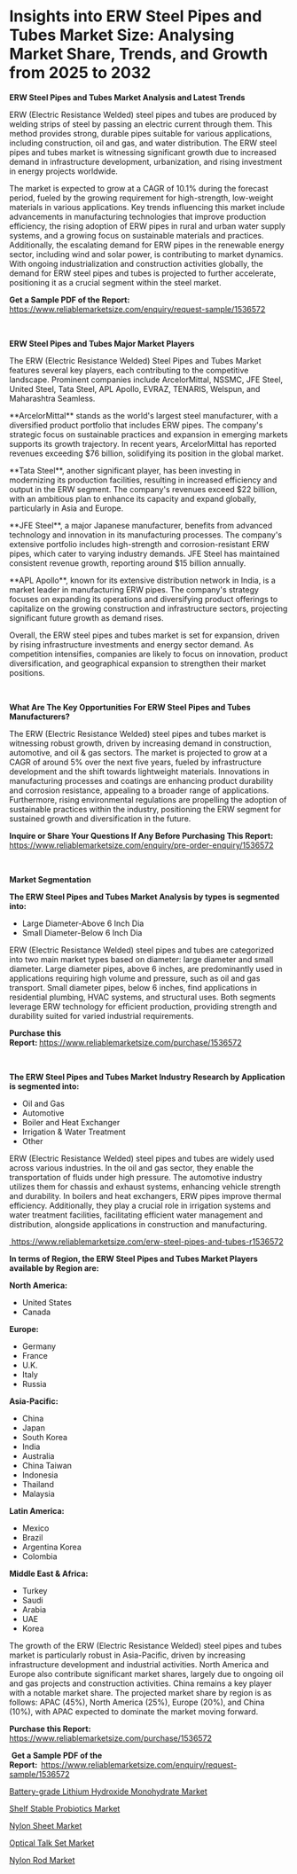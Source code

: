 <p><h1>Insights into ERW Steel Pipes and Tubes Market Size: Analysing Market Share, Trends, and Growth from 2025 to 2032</h1></p><p><strong>ERW Steel Pipes and Tubes Market Analysis and Latest Trends</strong></p>
<p><p>ERW (Electric Resistance Welded) steel pipes and tubes are produced by welding strips of steel by passing an electric current through them. This method provides strong, durable pipes suitable for various applications, including construction, oil and gas, and water distribution. The ERW steel pipes and tubes market is witnessing significant growth due to increased demand in infrastructure development, urbanization, and rising investment in energy projects worldwide.</p><p>The market is expected to grow at a CAGR of 10.1% during the forecast period, fueled by the growing requirement for high-strength, low-weight materials in various applications. Key trends influencing this market include advancements in manufacturing technologies that improve production efficiency, the rising adoption of ERW pipes in rural and urban water supply systems, and a growing focus on sustainable materials and practices. Additionally, the escalating demand for ERW pipes in the renewable energy sector, including wind and solar power, is contributing to market dynamics. With ongoing industrialization and construction activities globally, the demand for ERW steel pipes and tubes is projected to further accelerate, positioning it as a crucial segment within the steel market.</p></p>
<p><strong>Get a Sample PDF of the Report:&nbsp;</strong> <a href="https://www.reliablemarketsize.com/enquiry/request-sample/1536572?utm_campaign=2268&utm_medium=2&utm_source=Github&utm_content=ia&utm_term=30012025&utm_id=erw-steel-pipes-and-tubes">https://www.reliablemarketsize.com/enquiry/request-sample/1536572</a></p>
<p>&nbsp;</p>
<p><strong>ERW Steel Pipes and Tubes Major Market Players</strong></p>
<p><p>The ERW (Electric Resistance Welded) Steel Pipes and Tubes Market features several key players, each contributing to the competitive landscape. Prominent companies include ArcelorMittal, NSSMC, JFE Steel, United Steel, Tata Steel, APL Apollo, EVRAZ, TENARIS, Welspun, and Maharashtra Seamless. </p><p>**ArcelorMittal** stands as the world's largest steel manufacturer, with a diversified product portfolio that includes ERW pipes. The company's strategic focus on sustainable practices and expansion in emerging markets supports its growth trajectory. In recent years, ArcelorMittal has reported revenues exceeding $76 billion, solidifying its position in the global market.</p><p>**Tata Steel**, another significant player, has been investing in modernizing its production facilities, resulting in increased efficiency and output in the ERW segment. The company's revenues exceed $22 billion, with an ambitious plan to enhance its capacity and expand globally, particularly in Asia and Europe.</p><p>**JFE Steel**, a major Japanese manufacturer, benefits from advanced technology and innovation in its manufacturing processes. The company's extensive portfolio includes high-strength and corrosion-resistant ERW pipes, which cater to varying industry demands. JFE Steel has maintained consistent revenue growth, reporting around $15 billion annually.</p><p>**APL Apollo**, known for its extensive distribution network in India, is a market leader in manufacturing ERW pipes. The company's strategy focuses on expanding its operations and diversifying product offerings to capitalize on the growing construction and infrastructure sectors, projecting significant future growth as demand rises.</p><p>Overall, the ERW steel pipes and tubes market is set for expansion, driven by rising infrastructure investments and energy sector demand. As competition intensifies, companies are likely to focus on innovation, product diversification, and geographical expansion to strengthen their market positions.</p></p>
<p>&nbsp;</p>
<p><strong>What Are The Key Opportunities For ERW Steel Pipes and Tubes Manufacturers?</strong></p>
<p><p>The ERW (Electric Resistance Welded) steel pipes and tubes market is witnessing robust growth, driven by increasing demand in construction, automotive, and oil & gas sectors. The market is projected to grow at a CAGR of around 5% over the next five years, fueled by infrastructure development and the shift towards lightweight materials. Innovations in manufacturing processes and coatings are enhancing product durability and corrosion resistance, appealing to a broader range of applications. Furthermore, rising environmental regulations are propelling the adoption of sustainable practices within the industry, positioning the ERW segment for sustained growth and diversification in the future.</p></p>
<p><strong>Inquire or Share Your Questions If Any Before Purchasing This Report:</strong> <a href="https://www.reliablemarketsize.com/enquiry/pre-order-enquiry/1536572?utm_campaign=2268&utm_medium=2&utm_source=Github&utm_content=ia&utm_term=30012025&utm_id=erw-steel-pipes-and-tubes">https://www.reliablemarketsize.com/enquiry/pre-order-enquiry/1536572</a></p>
<p>&nbsp;</p>
<p><strong>Market Segmentation</strong></p>
<p><strong>The ERW Steel Pipes and Tubes Market Analysis by types is segmented into:</strong></p>
<p><ul><li>Large Diameter-Above 6 Inch Dia</li><li>Small Diameter-Below 6 Inch Dia</li></ul></p>
<p><p>ERW (Electric Resistance Welded) steel pipes and tubes are categorized into two main market types based on diameter: large diameter and small diameter. Large diameter pipes, above 6 inches, are predominantly used in applications requiring high volume and pressure, such as oil and gas transport. Small diameter pipes, below 6 inches, find applications in residential plumbing, HVAC systems, and structural uses. Both segments leverage ERW technology for efficient production, providing strength and durability suited for varied industrial requirements.</p></p>
<p><strong>Purchase this Report:&nbsp;</strong><a href="https://www.reliablemarketsize.com/purchase/1536572?utm_campaign=2268&utm_medium=2&utm_source=Github&utm_content=ia&utm_term=30012025&utm_id=erw-steel-pipes-and-tubes">https://www.reliablemarketsize.com/purchase/1536572</a></p>
<p>&nbsp;</p>
<p><strong>The ERW Steel Pipes and Tubes Market Industry Research by Application is segmented into:</strong></p>
<p><ul><li>Oil and Gas</li><li>Automotive</li><li>Boiler and Heat Exchanger</li><li>Irrigation & Water Treatment</li><li>Other</li></ul></p>
<p><p>ERW (Electric Resistance Welded) steel pipes and tubes are widely used across various industries. In the oil and gas sector, they enable the transportation of fluids under high pressure. The automotive industry utilizes them for chassis and exhaust systems, enhancing vehicle strength and durability. In boilers and heat exchangers, ERW pipes improve thermal efficiency. Additionally, they play a crucial role in irrigation systems and water treatment facilities, facilitating efficient water management and distribution, alongside applications in construction and manufacturing.</p></p>
<p><a href="https://www.reliablemarketsize.com/erw-steel-pipes-and-tubes-r1536572?utm_campaign=2268&utm_medium=2&utm_source=Github&utm_content=ia&utm_term=30012025&utm_id=erw-steel-pipes-and-tubes">&nbsp;https://www.reliablemarketsize.com/erw-steel-pipes-and-tubes-r1536572</a></p>
<p><strong>In terms of Region, the ERW Steel Pipes and Tubes Market Players available by Region are:</strong></p>
<p>
    <p> <strong> North America: </strong>
        <ul>
            <li>United States</li>
            <li>Canada</li>
        </ul>
        </p> 
    <p> <strong> Europe: </strong>
        <ul>
            <li>Germany</li>
            <li>France</li>
            <li>U.K.</li>
            <li>Italy</li>
            <li>Russia</li>
        </ul>
        </p> 
    <p> <strong> Asia-Pacific: </strong>
        <ul>
            <li>China</li>
            <li>Japan</li>
            <li>South Korea</li>
            <li>India</li>
            <li>Australia</li>
            <li>China Taiwan</li>
            <li>Indonesia</li>
            <li>Thailand</li>
            <li>Malaysia</li>
        </ul>
        </p> 
    <p> <strong> Latin America: </strong>
        <ul>
            <li>Mexico</li>
            <li>Brazil</li>
            <li>Argentina Korea</li>
            <li>Colombia</li>
        </ul>
        </p> 
    <p> <strong> Middle East & Africa: </strong>
        <ul>
            <li>Turkey</li>
            <li>Saudi</li>
            <li>Arabia</li>
            <li>UAE</li>
            <li>Korea</li>
        </ul>
    </p>
    </p>
<p><p>The growth of the ERW (Electric Resistance Welded) steel pipes and tubes market is particularly robust in Asia-Pacific, driven by increasing infrastructure development and industrial activities. North America and Europe also contribute significant market shares, largely due to ongoing oil and gas projects and construction activities. China remains a key player with a notable market share. The projected market share by region is as follows: APAC (45%), North America (25%), Europe (20%), and China (10%), with APAC expected to dominate the market moving forward.</p></p>
<p><strong>Purchase this Report: </strong><a href="https://www.reliablemarketsize.com/purchase/1536572?utm_campaign=2268&utm_medium=2&utm_source=Github&utm_content=ia&utm_term=30012025&utm_id=erw-steel-pipes-and-tubes">https://www.reliablemarketsize.com/purchase/1536572</a></p>
<p>&nbsp;<strong>Get a Sample PDF of the Report:&nbsp;&nbsp;</strong><a href="https://www.reliablemarketsize.com/enquiry/request-sample/1536572?utm_campaign=2268&utm_medium=2&utm_source=Github&utm_content=ia&utm_term=30012025&utm_id=erw-steel-pipes-and-tubes">https://www.reliablemarketsize.com/enquiry/request-sample/1536572</a></p>
<p><strong></strong></p>
<p><p><a href="https://www.linkedin.com/pulse/battery-grade-lithium-hydroxide-monohydrate-market-growth-outlook-8qv6e?utm_campaign=2268&utm_medium=2&utm_source=Github&utm_content=ia&utm_term=30012025&utm_id=erw-steel-pipes-and-tubes">Battery-grade Lithium Hydroxide Monohydrate Market</a></p><p><a href="https://www.linkedin.com/pulse/shelf-stable-probiotics-market-outlook-forecast-from-a5raf?utm_campaign=2268&utm_medium=2&utm_source=Github&utm_content=ia&utm_term=30012025&utm_id=erw-steel-pipes-and-tubes">Shelf Stable Probiotics Market</a></p><p><a href="https://github.com/abantolemox08/Market-Research-Report-List-1/blob/main/nylon-sheet-market.md?utm_campaign=2268&utm_medium=2&utm_source=Github&utm_content=ia&utm_term=30012025&utm_id=erw-steel-pipes-and-tubes">Nylon Sheet Market</a></p><p><a href="https://www.linkedin.com/pulse/analysis-market-optical-talk-set-illuminating-elements-8mqlc?utm_campaign=2268&utm_medium=2&utm_source=Github&utm_content=ia&utm_term=30012025&utm_id=erw-steel-pipes-and-tubes">Optical Talk Set Market</a></p><p><a href="https://github.com/peddicehle/Market-Research-Report-List-1/blob/main/nylon-rod-market.md?utm_campaign=2268&utm_medium=2&utm_source=Github&utm_content=ia&utm_term=30012025&utm_id=erw-steel-pipes-and-tubes">Nylon Rod Market</a></p></p>